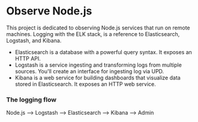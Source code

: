 # Observe Node.js

This project is dedicated to observing Node.js services that run on remote machines. Logging with the ELK stack, is a reference to Elasticsearch, Logstash, and Kibana.

- Elasticsearch is a database with a powerful query syntax. It exposes an HTTP API.
- Logstash is a service ingesting and transforming logs from multiple sources. You'll create an interface for ingesting log via UPD.
- Kibana is a web service for building dashboards that visualize data stored in Elasticsearch. It exposes an HTTP web service.

### The logging flow

Node.js --> Logstash --> Elasticsearch --> Kibana --> Admin
